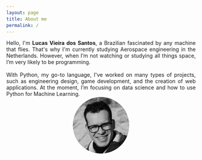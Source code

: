 ```yaml
---
layout: page
title: About me
permalink: /
---
```

<link rel="stylesheet" href="https://cdnjs.cloudflare.com/ajax/libs/font-awesome/4.7.0/css/font-awesome.min.css">
<script type="text/javascript" src="assets/js/script-aboutme.js"></script>
<!-- <script>


</script>
 -->
<style>

.showmore:hover{
  cursor: pointer;
}

.SocialLink  a:visited,.SocialLink  a:link,.SocialLink  a:active
{
text-decoration: none;
color: black;
font-weight:bold;
}
.SocialLink a:hover{
color: gray;
}
img {
border-radius: 50%;
}
.center {
display: block;
margin-left: auto;
margin-right: auto;
}
/* Layout */
* {
-moz-box-sizing: border-box;
-webkit-box-sizing: border-box;
box-sizing: border-box;
}
/* Styling */
.timeline {
margin: 4em auto;
position: relative;
max-width: 46em;
}
.timeline:before {
background-color: black;
content: '';
margin-left: -1px;
position: absolute;
top: 0;
left: 0.5em;
width: 2px;
height: 100%;
}
.timeline-event {
position: relative;
}
.timeline-event-copy {
padding: 2em;
position: relative;
top: -1.875em;
left: 1em;
width: 99%;
}
.timeline-event-copy h3 {
font-size: 1.75em;
margin-bottom: 0.4em;
}
.timeline-event-copy h4 {
font-size: 1.2em;
margin-bottom: 1.2em;
}
.timeline-event-copy strong {
font-weight: 700;
}
.timeline-event-copy p:not(.timeline-event-thumbnail) {
padding-bottom: 1em;
<!-- text-align: justify; -->
}
.timeline-event-icon {
-moz-transition: -moz-transform 0.2s ease-in;
-o-transition: -o-transform 0.2s ease-in;
-webkit-transition: -webkit-transform 0.2s ease-in;
transition: transform 0.2s ease-in;
-moz-transform: rotate(45deg);
-ms-transform: rotate(45deg);
-webkit-transform: rotate(45deg);
transform: rotate(45deg);
background-color: black;
outline: 10px solid white;
display: block;
margin: 0.5em 0.5em 0.5em -0.5em;
position: absolute;
top: 0;
left: 0.5em;
width: 1em;
height: 1em;
}
.timeline-event-thumbnail {
-moz-transition: box-shadow 0.5s ease-in 0.1s;
-o-transition: box-shadow 0.5s ease-in 0.1s;
-webkit-transition: box-shadow 0.5s ease-in;
-webkit-transition-delay: 0.1s;
transition: box-shadow 0.5s ease-in 0.1s;
color: white;
font-size: 0.88em;
background-color: black;
-moz-box-shadow: inset 0 0 0 0em #ef795a;
-webkit-box-shadow: inset 0 0 0 0em #ef795a;
box-shadow: inset 0 0 0 0em #ef795a;
display: inline-block;
margin-bottom: 1.2em;
padding: 0.25em 1em 0.25em 1em;
}
ul{
list-style: none;
}
</style>



<div class="container pb-4">
  <div class="row">
    <div class="col-12 col-lg-9 pl-0 pr-4 " style=' text-align: justify;' >
      Hello, I'm <b>Lucas Vieira dos Santos</b>, a Brazilian fascinated by any machine that flies. That's why I'm currently studying Aerospace engineering in the Netherlands. However, when I’m not watching or studying all things space, I’m very likely to be programming.<br><br>
      With Python, my go-to language, I've worked on many types of projects, such as engineering design, game development, and the creation of web applications. At the moment, I’m focusing on data science and how to use Python for Machine Learning.
    </div>
    <div class="col-12 col-lg-3 p-0  " >
      <div class='row order-2'>
      <img src="/assets/images/me.jpg" alt="" class="center mt-4 mt-lg-0"    style="width:150px;">
    </div>
      <div class='row mt-4 SocialLink d-flex justify-content-around px-3 order-1'>
        <a  href="mailto:lucas6eng@gmail.com" title="Email" target="\_blank" ><i class="fa fa-envelope fa-lg" aria-hidden="true"></i></a>
        <a  href="https://www.linkedin.com/in/lucasvsantos/" title="LinkedIn" target="\_blank"><i class="fa fa-linkedin fa-lg" aria-hidden="true"></i></a> 
        <a  href="https://github.com/iamlucassantos" title="GitHub" target="\_blank"><i class="fa fa-github fa-lg" aria-hidden="true"></i></a>       
        <a  href="https://lucas6eng.myportfolio.com/" title="Behance" target="\_blank"><i class="fa fa-behance fa-lg" aria-hidden="true"></i></a>     
        <a  href="{{ site.url }}/download/LucasSantosCV.pdf" title="Resume" target="\_blank"><i class="fa fa-id-card fa-lg" aria-hidden="true"></i></a>       
      </div>
    </div>
  </div>
</div>




<div id='cv' class="pt-4" style="display: none">
  <h1>Education</h1>
  <div class="container">
    <ul class="timeline mt-4">
      <li class="timeline-event">
        <label class="timeline-event-icon"></label>
        <div class="timeline-event-copy">
          <p class="timeline-event-thumbnail">Sep 2018 - Current</p>
          <h3>Bsc Aerospace Engineering </h3>
          <h4>Delft University of Technology</h4>
          <p><strong>Fields of study</strong><br>Aerodynamics, Propulsion & Power Systems, Engineering & Aerospace Design, Applied Numerical Analysis, Computational Modelling, Aerospace Materials &
          Structures, and Aerospace Flight Dynamics</p>
        </div>
      </li>
      <li class="timeline-event">
        <label class="timeline-event-icon"></label>
        <div class="timeline-event-copy">
          <p class="timeline-event-thumbnail">Sep 2020 - Current</p>
          <h3>Computer Science Minor</h3>
          <h4>Delft University of Technology</h4>
          <p><strong>Fields of study</strong><br>Modern software development and Data Science</p>
          <p><strong>Main courses</strong><br>Algorithms and Data Structures, Software Engineering Methods, Data Analytics, and Visual Data Processing</p>
        </div>
      </li>
      <li class="timeline-event">
        <label class="timeline-event-icon"></label>
        <div class="timeline-event-copy">
          <p class="timeline-event-thumbnail">Aug 2015 - Aug 2017 (Incomplete)</p>
          <h3>Bsc Mechanical Engineering</h3>
          <h4>Universidade do Estado do Rio de Janeiro</h4>
          <p>- Studies were frozen due to emigration to the Netherlands<br>
            - Average grade at the termination of 8.63 <br>
          - Admitted through 'Vestibular UERJ' (full scholarship based on academic merit)</p>
        </div>
      </li>
    </ul>
  </div>
  <h1>Experience</h1>
  <div class="container">
    <ul class="timeline mt-4">
      <li class="timeline-event">
        <label class="timeline-event-icon"></label>
        <div class="timeline-event-copy">
          <p class="timeline-event-thumbnail">Jul 2016 - Aug 2016</p>
          <h3>Logistic Assistant </h3>
          <h4>OBS - Olympic Broadcasting Services</h4>
          <p>
            - Freelance paid employment during the 2016 Olympic Games in Rio de Janeiro<br>
          - Responsible for the creation and distribution of logistical plans for the OBS crew, including bus and meal schedules, expense reports, inventory records, and call sheets<br></p>
        </div>
      </li>
    </ul>
  </div>

<div class='container SocialLink'>
  <a href='#' class='showmore' onclick="toggle_more()">
    <div class="row d-flex justify-content-center ">
      <i  class="fa fa-chevron-up fa-2x" aria-hidden="true"></i>
    </div>
  </a>
</div>

</div>



<div class='container SocialLink' id='showmoreCont' style="display: inline">
  <a href='#' class='showmore' onclick="toggle_more()">
    <div class="row d-flex justify-content-center ">
      <i id='showmorebtn' class="fa fa-chevron-down fa-2x" aria-hidden="true"></i>
    </div>
  </a>
</div>

